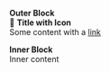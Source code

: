 **Outer Block**\
🔎 **Title with Icon**\
Some content with a [link](https://example.com)

**Inner Block**\
Inner content